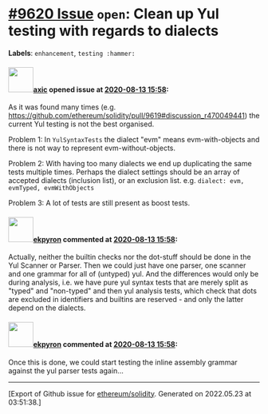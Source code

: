 # [\#9620 Issue](https://github.com/ethereum/solidity/issues/9620) `open`: Clean up Yul testing with regards to dialects
**Labels**: `enhancement`, `testing :hammer:`


#### <img src="https://avatars.githubusercontent.com/u/20340?v=4" width="50">[axic](https://github.com/axic) opened issue at [2020-08-13 15:58](https://github.com/ethereum/solidity/issues/9620):

As it was found many times (e.g. https://github.com/ethereum/solidity/pull/9619#discussion_r470049441) the current Yul testing is not the best organised.

Problem 1: In `YulSyntaxTests`  the dialect "evm" means evm-with-objects and there is not way to represent evm-without-objects. 

Problem 2: With having too many dialects we end up duplicating the same tests multiple times. Perhaps the dialect settings should be an array of accepted dialects (inclusion list), or an exclusion list. e.g. `dialect: evm, evmTyped, evmWithObjects`

Problem 3: A lot of tests are still present as boost tests.


#### <img src="https://avatars.githubusercontent.com/u/1347491?v=4" width="50">[ekpyron](https://github.com/ekpyron) commented at [2020-08-13 15:58](https://github.com/ethereum/solidity/issues/9620#issuecomment-673563517):

Actually, neither the builtin checks nor the dot-stuff should be done in the Yul Scanner or Parser.
Then we could just have one parser, one scanner and one grammar for all of (untyped) yul.
And the differences would only be during analysis, i.e. we have pure yul syntax tests that are merely split as "typed" and "non-typed" and then yul analysis tests, which check that dots are excluded in identifiers and builtins are reserved - and only the latter depend on the dialects.

#### <img src="https://avatars.githubusercontent.com/u/1347491?v=4" width="50">[ekpyron](https://github.com/ekpyron) commented at [2020-08-13 15:58](https://github.com/ethereum/solidity/issues/9620#issuecomment-673565548):

Once this is done, we could start testing the inline assembly grammar against the yul parser tests again...


-------------------------------------------------------------------------------



[Export of Github issue for [ethereum/solidity](https://github.com/ethereum/solidity). Generated on 2022.05.23 at 03:51:38.]
